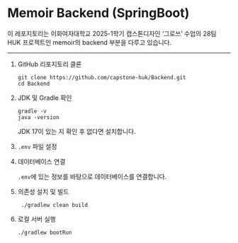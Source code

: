 # Memoir Backend (SpringBoot)

이 레포지토리는 이화여자대학교 2025-1학기 캡스톤디자인 ‘그로쓰’ 수업의 28팀 HUK 프로젝트인 memoir의 backend 부분을 다루고 있습니다.

---
1. GitHub 리포지토리 클론
   
    ```
    git clone https://github.com/capstone-huk/Backend.git
    cd Backend
    ```
2. JDK 및 Gradle 확인
    ```
    gradle -v
  	java -version
    ```
    JDK 17이 있는 지 확인 후 없다면 설치합니다.
	
3. `.env` 파일 설정
4. 데이터베이스 연결
   
   `.env`에 있는 정보를 바탕으로 데이터베이스를 연결합니다.
7. 의존성 설치 및 빌드
   ```
	./gradlew clean build
   ```
9. 로컬 서버 실행
    ```
   ./gradlew bootRun
    ```
